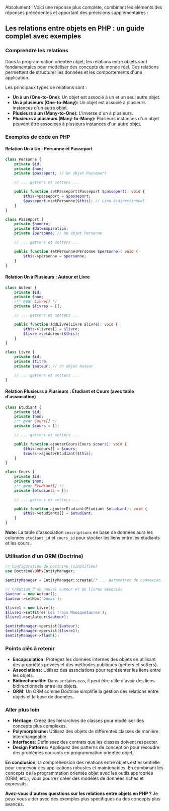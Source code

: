 Absolument ! Voici une réponse plus complète, combinant les éléments des réponses précédentes et apportant des précisions supplémentaires :

## Les relations entre objets en PHP : un guide complet avec exemples

### Comprendre les relations

Dans la programmation orientée objet, les relations entre objets sont fondamentales pour modéliser des concepts du monde réel. Ces relations permettent de structurer les données et les comportements d'une application.

Les principaux types de relations sont :

* **Un à un (One-to-One):** Un objet est associé à un et un seul autre objet.
* **Un à plusieurs (One-to-Many):** Un objet est associé à plusieurs instances d'un autre objet.
* **Plusieurs à un (Many-to-One):** L'inverse d'un à plusieurs.
* **Plusieurs à plusieurs (Many-to-Many):** Plusieurs instances d'un objet peuvent être associées à plusieurs instances d'un autre objet.

### Exemples de code en PHP

#### Relation Un à Un : Personne et Passeport

```php
class Personne {
    private $id;
    private $nom;
    private $passeport; // Un objet Passeport

    // ... getters et setters ...

    public function setPasseport(Passeport $passeport): void {
        $this->passeport = $passeport;
        $passeport->setPersonne($this); // Lien bidirectionnel
    }
}

class Passeport {
    private $numero;
    private $dateExpiration;
    private $personne; // Un objet Personne

    // ... getters et setters ...

    public function setPersonne(Personne $personne): void {
        $this->personne = $personne;
    }
}
```

#### Relation Un à Plusieurs : Auteur et Livre

```php
class Auteur {
    private $id;
    private $nom;
    /** @var Livre[] */
    private $livres = [];

    // ... getters et setters ...

    public function addLivre(Livre $livre): void {
        $this->livres[] = $livre;
        $livre->setAuteur($this);
    }
}

class Livre {
    private $id;
    private $titre;
    private $auteur; // Un objet Auteur

    // ... getters et setters ...
}
```

#### Relation Plusieurs à Plusieurs : Étudiant et Cours (avec table d'association)

```php
class Etudiant {
    private $id;
    private $nom;
    /** @var Cours[] */
    private $cours = [];

    // ... getters et setters ...

    public function ajouterCours(Cours $cours): void {
        $this->cours[] = $cours;
        $cours->ajouterEtudiant($this);
    }
}

class Cours {
    private $id;
    private $nom;
    /** @var Etudiant[] */
    private $etudiants = [];

    // ... getters et setters ...

    public function ajouterEtudiant(Etudiant $etudiant): void {
        $this->etudiants[] = $etudiant;
    }
}
```

**Note:** La table d'association `inscriptions` en base de données aura les colonnes `etudiant_id` et `cours_id` pour stocker les liens entre les étudiants et les cours.

### Utilisation d'un ORM (Doctrine)

```php
// Configuration de Doctrine (simplifiée)
use Doctrine\ORM\EntityManager;

$entityManager = EntityManager::create(/* ... paramètres de connexion ... */);

// Création d'un nouvel auteur et de livres associés
$auteur = new Auteur();
$auteur->setNom('Dumas');

$livre1 = new Livre();
$livre1->setTitre('Les Trois Mousquetaires');
$livre1->setAuteur($auteur);

$entityManager->persist($auteur);
$entityManager->persist($livre1);
$entityManager->flush();
```

### Points clés à retenir

* **Encapsulation:** Protégez les données internes des objets en utilisant des propriétés privées et des méthodes publiques (getters et setters).
* **Associations:** Utilisez des associations pour représenter les liens entre les objets.
* **Bidirectionalité:** Dans certains cas, il peut être utile d'avoir des liens bidirectionnels entre les objets.
* **ORM:** Un ORM comme Doctrine simplifie la gestion des relations entre objets et la base de données.

### Aller plus loin

* **Héritage:** Créez des hiérarchies de classes pour modéliser des concepts plus complexes.
* **Polymorphisme:** Utilisez des objets de différentes classes de manière interchangeable.
* **Interfaces:** Définissez des contrats que les classes doivent respecter.
* **Design Patterns:** Appliquez des patterns de conception pour résoudre des problèmes courants en programmation orientée objet.

**En conclusion,** la compréhension des relations entre objets est essentielle pour concevoir des applications robustes et maintenables. En combinant les concepts de la programmation orientée objet avec les outils appropriés (ORM, etc.), vous pourrez créer des modèles de données riches et expressifs.

**Avez-vous d'autres questions sur les relations entre objets en PHP ?** Je peux vous aider avec des exemples plus spécifiques ou des concepts plus avancés.
